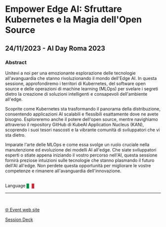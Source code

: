 # Empower Edge AI: Sfruttare Kubernetes e la Magia dell'Open Source
## 24/11/2023 - AI Day Roma 2023 
### Abstract
Unitevi a noi per una emozionante esplorazione delle tecnologie all'avanguardia che stanno rivoluzionando il mondo dell'Edge AI. In questa sessione, approfondiremo i territori di Kubernetes, del software open source e delle operazioni di machine learning (MLOps) per svelare i segreti dietro la creazione di soluzioni intelligenti e consapevoli dell'ambiente all'edge.

Scoprite come Kubernetes sta trasformando il panorama della distribuzione, consentendo applicazioni AI scalabili e flessibili esattamente dove ne avete bisogno. Esploreremo anche il potere dell'open source, mentre navighiamo attraverso il repository GitHub di KubeAI Application Nucleus (KAN), scoprendo i suoi tesori nascosti e la vibrante comunità di sviluppatori che vi sta dietro.

Imparate l'arte delle MLOps e come essa svolge un ruolo cruciale nella manutenzione ed evoluzione dei modelli AI all'edge. Che siate sviluppatori esperti o stiate appena iniziando il vostro percorso nell'AI, questa sessione fornirà preziose intuizioni sulle tecnologie che stanno plasmando il futuro dell'AI all'edge. Non perdete questa opportunità per migliorare le vostre competenze e rimanere all'avanguardia dell'innovazione.

<br/>
Language <img width="25" src="https://raw.githubusercontent.com/dpcons/DPCons/Dev/Resources/FlagItaly.svg" style="vertical-align:middle">
<br/>

---

<br/>
<p>
<a href="https://aiday.dotnetdev.it">🌐 Event web site</a>
</p>

<p>
<a href="https://github.com/dpcons/DPCons/blob/main/Decks/20231124-Empower Edge AI Sfruttare Kubernetes e la Magia dell-Open Source.pdf" 
target="_blank">Session Deck</a>
</a>
</p>
